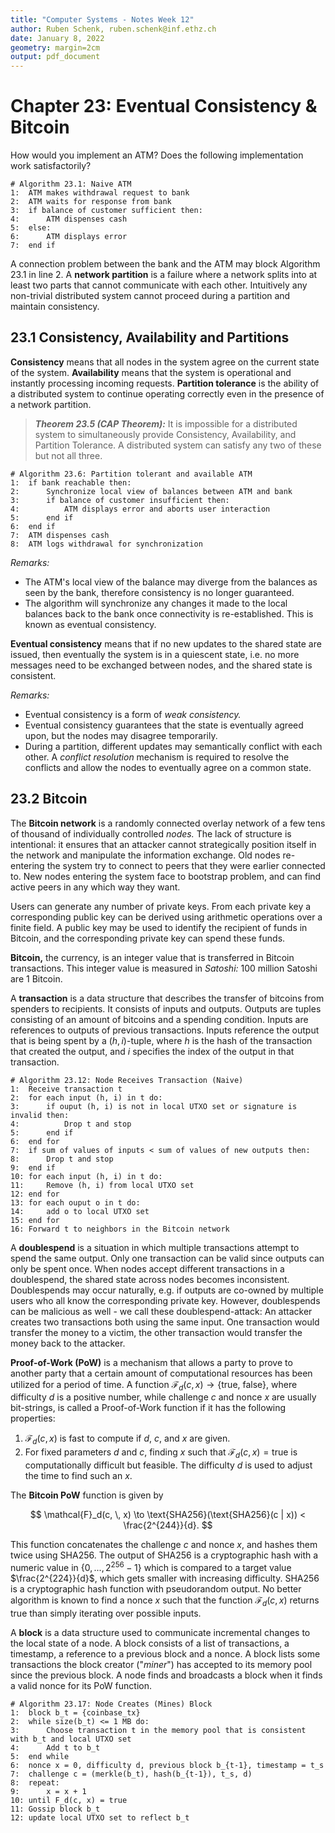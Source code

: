 ```yaml
---
title: "Computer Systems - Notes Week 12"
author: Ruben Schenk, ruben.schenk@inf.ethz.ch
date: January 8, 2022
geometry: margin=2cm
output: pdf_document
---
```


# Chapter 23: Eventual Consistency & Bitcoin

How would you implement an ATM? Does the following implementation work satisfactorily?

```psuedo
# Algorithm 23.1: Naive ATM
1:  ATM makes withdrawal request to bank
2:  ATM waits for response from bank
3:  if balance of customer sufficient then:
4:      ATM dispenses cash
5:  else:
6:      ATM displays error
7:  end if
```

A connection problem between the bank and the ATM may block Algorithm 23.1 in line 2. A **network partition** is a failure where a network splits into at least two parts that cannot communicate with each other. Intuitively any non-trivial distributed system cannot proceed during a partition and maintain consistency.

## 23.1 Consistency, Availability and Partitions

**Consistency** means that all nodes in the system agree on the current state of the system. **Availability** means that the system is operational and instantly processing incoming requests. **Partition tolerance** is the ability of a distributed system to continue operating correctly even in the presence of a network partition.

> **_Theorem 23.5 (CAP Theorem):_** It is impossible for a distributed system to simultaneously provide Consistency, Availability, and Partition Tolerance. A distributed system can satisfy any two of these but not all three.

```pseudo
# Algorithm 23.6: Partition tolerant and available ATM
1:  if bank reachable then:
2:      Synchronize local view of balances between ATM and bank
3:      if balance of customer insufficient then:
4:          ATM displays error and aborts user interaction
5:      end if
6:  end if
7:  ATM dispenses cash
8:  ATM logs withdrawal for synchronization
```

_Remarks:_

- The ATM's local view of the balance may diverge from the balances as seen by the bank, therefore consistency is no longer guaranteed.
- The algorithm will synchronize any changes it made to the local balances back to the bank once connectivity is re-established. This is known as eventual consistency.

**Eventual consistency** means that if no new updates to the shared state are issued, then eventually the system is in a quiescent state, i.e. no more messages need to be exchanged between nodes, and the shared state is consistent.

_Remarks:_

- Eventual consistency is a form of _weak consistency._
- Eventual consistency guarantees that the state is eventually agreed upon, but the nodes may disagree temporarily.
- During a partition, different updates may semantically conflict with each other. A _conflict resolution_ mechanism is required to resolve the conflicts and allow the nodes to eventually agree on a common state.

## 23.2 Bitcoin

The **Bitcoin network** is a randomly connected overlay network of a few tens of thousand of individually controlled _nodes._ The lack of structure is intentional: it ensures that an attacker cannot strategically position itself in the network and manipulate the information exchange. Old nodes re-entering the system try to connect to peers that they were earlier connected to. New nodes entering the system face to bootstrap problem, and can find active peers in any which way they want.

Users can generate any number of private keys. From each private key a corresponding public key can be derived using arithmetic operations over a finite field. A public key may be used to identify the recipient of funds in Bitcoin, and the corresponding private key can spend these funds.

**Bitcoin,** the currency, is an integer value that is transferred in Bitcoin transactions. This integer value is measured in _Satoshi:_ 100 million Satoshi are 1 Bitcoin.

A **transaction** is a data structure that describes the transfer of bitcoins from spenders to recipients. It consists of inputs and outputs. Outputs are tuples consisting of an amount of bitcoins and a spending condition. Inputs are references to outputs of previous transactions. Inputs reference the output that is being spent by a $(h, \, i)$-tuple, where $h$ is the hash of the transaction that created the output, and $i$ specifies the index of the output in that transaction.

```pseudo
# Algorithm 23.12: Node Receives Transaction (Naive)
1:  Receive transaction t
2:  for each input (h, i) in t do:
3:      if ouput (h, i) is not in local UTXO set or signature is invalid then:
4:          Drop t and stop
5:      end if
6:  end for
7:  if sum of values of inputs < sum of values of new outputs then:
8:      Drop t and stop
9:  end if
10: for each input (h, i) in t do:
11:     Remove (h, i) from local UTXO set
12: end for
13: for each ouput o in t do:
14:     add o to local UTXO set
15: end for
16: Forward t to neighbors in the Bitcoin network
```

A **doublespend** is a situation in which multiple transactions attempt to spend the same output. Only one transaction can be valid since outputs can only be spent once. When nodes accept different transactions in a doublespend, the shared state across nodes becomes inconsistent. Doublespends may occur naturally, e.g. if outputs are co-owned by multiple users who all know the corresponding private key. However, doublespends can be malicious as well - we call these doublespend-attack: An attacker creates two transactions both using the same input. One transaction would transfer the money to a victim, the other transaction would transfer the money back to the attacker.

**Proof-of-Work (PoW)** is a mechanism that allows a party to prove to another party that a certain amount of computational resources has been utilized for a period of time. A function $\mathcal{F}_d(c, \, x) \to \{\text{true, false} \}$, where difficulty $d$ is a positive number, while challenge $c$ and nonce $x$ are usually bit-strings, is called a Proof-of-Work function if it has the following properties:

1. $\mathcal{F}_d(c, \, x)$ is fast to compute if $d$, $c$, and $x$ are given.
2. For fixed parameters $d$ and $c$, finding $x$ such that $\mathcal{F}_d(c, \, x) = \text{true}$ is computationally difficult but feasible. The difficulty $d$ is used to adjust the time to find such an $x$.

The **Bitcoin PoW** function is given by

$$
\mathcal{F}_d(c, \, x) \to \text{SHA256}(\text{SHA256}(c | x)) < \frac{2^{244}}{d}.
$$

This function concatenates the challenge $c$ and nonce $x$, and hashes them twice using SHA256. The output of SHA256 is a cryptographic hash with a numeric value in $\{0,..., \, 2^{256}-1 \}$ which is compared to a target value $\frac{2^{224}}{d}$, which gets smaller with increasing difficulty. SHA256 is a cryptographic hash function with pseudorandom output. No better algorithm is known to find a nonce $x$ such that the function $\mathcal{F}_d(c, \, x)$ returns true than simply iterating over possible inputs.

A **block** is a data structure used to communicate incremental changes to the local state of a node. A block consists of a list of transactions, a timestamp, a reference to a previous block and a nonce. A block lists some transactions the block creator ("_miner_") has accepted to its memory pool since the previous block. A node finds and broadcasts a block when it finds a valid nonce for its PoW function.

```pseudo
# Algorithm 23.17: Node Creates (Mines) Block
1:  block b_t = {coinbase_tx}
2:  while size(b_t) <= 1 MB do:
3:      Choose transaction t in the memory pool that is consistent with b_t and local UTXO set
4:      Add t to b_t
5:  end while
6:  nonce x = 0, difficulty d, previous block b_{t-1}, timestamp = t_s
7:  challenge c = (merkle(b_t), hash(b_{t-1}), t_s, d)
8:  repeat:
9:      x = x + 1
10: until F_d(c, x) = true
11: Gossip block b_t
12: update local UTXO set to reflect b_t
```
